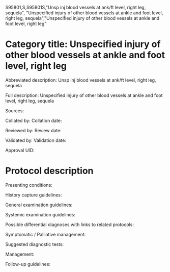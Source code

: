 S95801,S,S95801S,"Unsp inj blood vessels at ank/ft level, right leg, sequela", "Unspecified injury of other blood vessels at ankle and foot level, right leg, sequela","Unspecified injury of other blood vessels at ankle and foot level, right leg"
# Category title: Unspecified injury of other blood vessels at ankle and foot level, right leg

Abbreviated description: Unsp inj blood vessels at ank/ft level, right leg, sequela

Full description: Unspecified injury of other blood vessels at ankle and foot level, right leg, sequela

Sources:

Collated by:
Collation date:

Reviewed by:
Review date:

Validated by:
Validation date:

Approval UID:

# Protocol description

Presenting conditions:

History capture guidelines:

General examination guidelines:

Systemic examination guidelines:

Possible differential diagnoses with links to related protocols:

Symptomatic / Palliative management:

Suggested diagnostic tests:

Management:

Follow-up guidelines:
